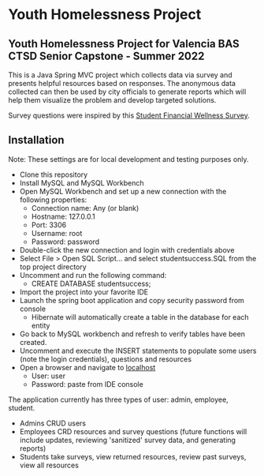 # Youth Homelessness Project
## Youth Homelessness Project for Valencia BAS CTSD Senior Capstone - Summer 2022

This is a Java Spring MVC project which collects data via survey and presents helpful resources based on responses. The anonymous data collected can then be used by city officials to generate reports which will help them visualize the problem and develop targeted solutions.

Survey questions were inspired by this [Student Financial Wellness Survey](https://valenciacollege.edu/academics/analytics-and-planning/institutional-evaluation/research-and-evaluation/documents/valencia_fall2020-sfws-school-report.pdf).

## Installation
Note: These settings are for local development and testing purposes only.  

- Clone this repository
- Install MySQL and MySQL Workbench
- Open MySQL Workbench and set up a new connection with the following properties:
  - Connection name: Any (or blank)
  - Hostname: 127.0.0.1
  - Port: 3306
  - Username: root
  - Password: password
- Double-click the new connection and login with credentials above
- Select File > Open SQL Script... and select studentsuccess.SQL from the top project directory
- Uncomment and run the following command:
  - CREATE DATABASE studentsuccess;
- Import the project into your favorite IDE
- Launch the spring boot application and copy security password from console
  - Hibernate will automatically create a table in the database for each entity
- Go back to MySQL workbench and refresh to verify tables have been created.
- Uncomment and execute the INSERT statements to populate some users (note the login credentials), questions and resources
- Open a browser and navigate to [localhost](http://localhost:8080/login/)
  - User: user
  - Password: paste from IDE console

The application currently has three types of user: admin, employee, student.
- Admins CRUD users
- Employees CRD resources and survey questions (future functions will include updates, reviewing 'sanitized' survey data, and generating reports)
- Students take surveys, view returned resources, review past surveys, view all resources
